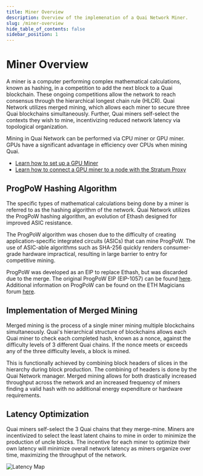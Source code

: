 ```yaml
---
title: Miner Overview
description: Overview of the implemenation of a Quai Network Miner.
slug: /miner-overview
hide_table_of_contents: false
sidebar_position: 1
---
```


# Miner Overview

A miner is a computer performing complex mathematical calculations, known as hashing, in a competition to add the next block to a Quai blockchain. These ongoing competitions allow the network to reach consensus through the hierarchical longest chain rule (HLCR). Quai Network utilizes merged mining, which allows each miner to secure three Quai blockchains simultaneously. Further, Quai miners self-select the contexts they wish to mine, incentivizing reduced network latency via topological organization.

Mining in Quai Network can be performed via CPU miner or GPU miner. GPUs have a significant advantage in efficiency over CPUs when mining Quai.

* [Learn how to set up a GPU Miner](../gpu-miner/gpu-miner.md)
* [Learn how to connect a GPU miner to a node with the Stratum Proxy](../../stratum-proxy/run-stratum/run-stratum.md)

## ProgPoW Hashing Algorithm

The specific types of mathematical calculations being done by a miner is referred to as the hashing algorithm of the network. Quai Network utilizes the ProgPoW hashing algorithm, an evolution of Ethash designed for improved ASIC resistance.

The ProgPoW algorithm was chosen due to the difficulty of creating application-specific integrated circuits (ASICs) that can mine ProgPoW. The use of ASIC-able algorithms such as SHA-256 quickly renders consumer-grade hardware impractical, resulting in large barrier to entry for competitive mining.

ProgPoW was developed as an EIP to replace Ethash, but was discarded due to the merge. The original ProgPoW EIP (EIP-1057) can be found [here](https://github.com/ethereum/EIPs/pull/1057). Additional information on ProgPoW can be found on the ETH Magicians forum [here](https://ethereum-magicians.org/t/progpow-a-compilation-of-reference-material/3040/4).

## Implementation of Merged Mining

Merged mining is the process of a single miner mining multiple blockchains simultaneously. Quai's hierarchical structure of blockchains allows each Quai miner to check each completed hash, known as a nonce, against the difficulty levels of 3 different Quai chains. If the nonce meets or exceeds any of the three difficulty levels, a block is mined.

This is functionally achieved by combining block headers of slices in the hierarchy during block production. The combining of headers is done by the Quai Network manager. Merged mining allows for both drastically increased throughput across the network and an increased frequency of miners finding a valid hash with no additional energy expenditure or hardware requirements.

## Latency Optimization

Quai miners self-select the 3 Quai chains that they merge-mine. Miners are incentivized to select the least latent chains to mine in order to minimize the production of uncle blocks. The incentive for each miner to optimize their own latency will minimize overall network latency as miners organize over time, maximizing the throughput of the network.

![Latency Map](/img/LatencyMap.png)
